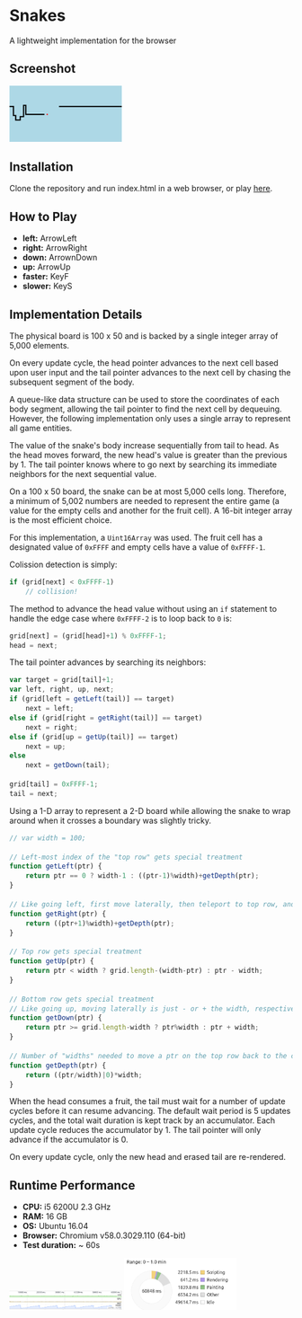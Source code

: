 # Snakes
A lightweight implementation for the browser

## Screenshot
<img src="./snakes.png" width="200px">

## Installation
Clone the repository and run index.html in a web browser, or play [here](https://s3.amazonaws.com/atang150-github-demos/one-offs/snakes/index.html).

## How to Play
* **left:** ArrowLeft
* **right:** ArrowRight
* **down:** ArrownDown
* **up:** ArrowUp
* **faster:** KeyF
* **slower:** KeyS

## Implementation Details
The physical board is 100 x 50 and is backed by a single integer array of 5,000 elements.

On every update cycle, the head pointer advances to the next cell based upon user input and the tail pointer advances to the next cell by chasing the subsequent segment of the body.

A queue-like data structure can be used to store the coordinates of each body segment, allowing the tail pointer to find the next cell by dequeuing. However, the following implementation only uses a single array to represent all game entities.

The value of the snake's body increase sequentially from tail to head. As the head moves forward, the new head's value is greater than the previous by 1. The tail pointer knows where to go next by searching its immediate neighbors for the next sequential value.

On a 100 x 50 board, the snake can be at most 5,000 cells long. Therefore, a minimum of 5,002 numbers are needed to represent the entire game (a value for the empty cells and another for the fruit cell). A 16-bit integer array is the most efficient choice.

For this implementation, a <code>Uint16Array</code> was used. The fruit cell has a designated value of <code>0xFFFF</code> and empty cells have a value of <code>0xFFFF-1</code>. 

Colission detection is simply:
```javascript
if (grid[next] < 0xFFFF-1)
    // collision!
```
The method to advance the head value without using an <code>if</code> statement to handle the edge case where <code>0xFFFF-2</code> is to loop back to <code>0</code> is:
```javascript
grid[next] = (grid[head]+1) % 0xFFFF-1;
head = next;
```
The tail pointer advances by searching its neighbors:
```javascript
var target = grid[tail]+1;
var left, right, up, next;
if (grid[left = getLeft(tail)] == target)
    next = left;
else if (grid[right = getRight(tail)] == target)
    next = right;
else if (grid[up = getUp(tail)] == target)
    next = up;
else
    next = getDown(tail);
    
grid[tail] = 0xFFFF-1;
tail = next;
```
Using a 1-D array to represent a 2-D board while allowing the snake to wrap around when it crosses a boundary was slightly tricky.

```javascript
// var width = 100;

// Left-most index of the "top row" gets special treatment
function getLeft(ptr) {
    return ptr == 0 ? width-1 : ((ptr-1)%width)+getDepth(ptr);
}

// Like going left, first move laterally, then teleport to top row, and finally come back to current row
function getRight(ptr) {
    return ((ptr+1)%width)+getDepth(ptr);
}

// Top row gets special treatment
function getUp(ptr) {
    return ptr < width ? grid.length-(width-ptr) : ptr - width;
}

// Bottom row gets special treatment
// Like going up, moving laterally is just - or + the width, respectively
function getDown(ptr) {
    return ptr >= grid.length-width ? ptr%width : ptr + width;
}

// Number of "widths" needed to move a ptr on the top row back to the current row
function getDepth(ptr) {
    return ((ptr/width)|0)*width;
}
```

When the head consumes a fruit, the tail must wait for a number of update cycles before it can resume advancing. The default wait period is 5 updates cycles, and the total wait duration is kept track by an accumulator. Each update cycle reduces the accumulator by 1. The tail pointer will only advance if the accumulator is 0.

On every update cycle, only the new head and erased tail are re-rendered. 

## Runtime Performance
* **CPU:** i5 6200U 2.3 GHz
* **RAM:** 16 GB
* **OS:** Ubuntu 16.04 
* **Browser:** Chromium v58.0.3029.110 (64-bit)
* **Test duration:** ~ 60s

<img src="./snakes-performance1.png" width="200px">

<img src="./snakes-performance2.png" width="200px">